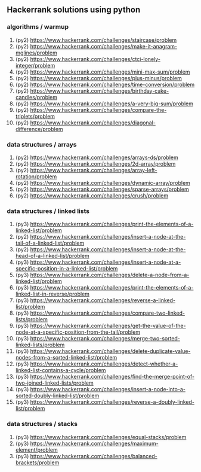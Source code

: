 ## Hackerrank solutions using python

### algorithms / warmup
1. (py2) https://www.hackerrank.com/challenges/staircase/problem
2. (py2) https://www.hackerrank.com/challenges/make-it-anagram-mglines/problem
3. (py2) https://www.hackerrank.com/challenges/ctci-lonely-integer/problem
4. (py2) https://www.hackerrank.com/challenges/mini-max-sum/problem
5. (py2) https://www.hackerrank.com/challenges/plus-minus/problem
6. (py2) https://www.hackerrank.com/challenges/time-conversion/problem
7. (py2) https://www.hackerrank.com/challenges/birthday-cake-candles/problem
8. (py2) https://www.hackerrank.com/challenges/a-very-big-sum/problem
9. (py2) https://www.hackerrank.com/challenges/compare-the-triplets/problem
10. (py2) https://www.hackerrank.com/challenges/diagonal-difference/problem

### data structures / arrays
1. (py2) https://www.hackerrank.com/challenges/arrays-ds/problem
2. (py2) https://www.hackerrank.com/challenges/2d-array/problem
3. (py2) https://www.hackerrank.com/challenges/array-left-rotation/problem
4. (py2) https://www.hackerrank.com/challenges/dynamic-array/problem
5. (py2) https://www.hackerrank.com/challenges/sparse-arrays/problem
6. (py2) https://www.hackerrank.com/challenges/crush/problem


### data structures / linked lists
1. (py3) https://www.hackerrank.com/challenges/print-the-elements-of-a-linked-list/problem
2. (py2) https://www.hackerrank.com/challenges/insert-a-node-at-the-tail-of-a-linked-list/problem
3. (py2) https://www.hackerrank.com/challenges/insert-a-node-at-the-head-of-a-linked-list/problem
4. (py3) https://www.hackerrank.com/challenges/insert-a-node-at-a-specific-position-in-a-linked-list/problem
5. (py3) https://www.hackerrank.com/challenges/delete-a-node-from-a-linked-list/problem
6. (py3) https://www.hackerrank.com/challenges/print-the-elements-of-a-linked-list-in-reverse/problem
7. (py3) https://www.hackerrank.com/challenges/reverse-a-linked-list/problem
8. (py3) https://www.hackerrank.com/challenges/compare-two-linked-lists/problem
9. (py3) https://www.hackerrank.com/challenges/get-the-value-of-the-node-at-a-specific-position-from-the-tail/problem
10. (py3) https://www.hackerrank.com/challenges/merge-two-sorted-linked-lists/problem
11. (py3) https://www.hackerrank.com/challenges/delete-duplicate-value-nodes-from-a-sorted-linked-list/problem
12. (py3) https://www.hackerrank.com/challenges/detect-whether-a-linked-list-contains-a-cycle/problem
13. (py3) https://www.hackerrank.com/challenges/find-the-merge-point-of-two-joined-linked-lists/problem
14. (py3) https://www.hackerrank.com/challenges/insert-a-node-into-a-sorted-doubly-linked-list/problem
15. (py3) https://www.hackerrank.com/challenges/reverse-a-doubly-linked-list/problem


### data structures / stacks
1. (py3) https://www.hackerrank.com/challenges/equal-stacks/problem
2. (py3) https://www.hackerrank.com/challenges/maximum-element/problem
3. (py3) https://www.hackerrank.com/challenges/balanced-brackets/problem

